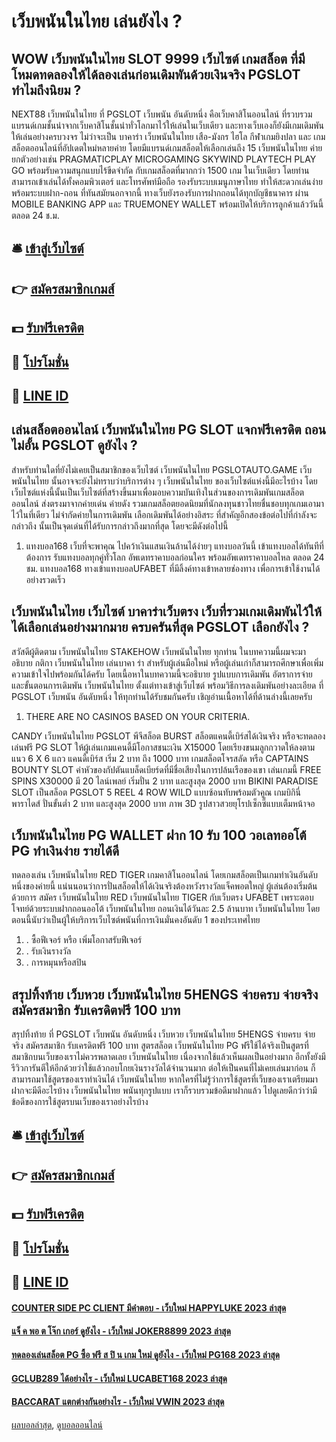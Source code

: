 # เว็บพนันในไทย เล่นยังไง ?
## WOW เว็บพนันในไทย SLOT 9999 เว็บไซต์ เกมสล็อต ที่มีโหมดทดลองให้ได้ลองเล่นก่อนเดิมพันด้วยเงินจริง PGSLOT ทำไมถึงนิยม ?
NEXT88 เว็บพนันในไทย ที่ PGSLOT เว็บพนัน อันดับหนึ่ง คือเว็บคาสิโนออนไลน์ ที่รวบรวมแบรนด์เกมชั้นนำจากเว็บคาสิโนชั้นนำทั่วโลกมาไว้ให้เล่นในเว็บเดียว และทางเว็บเองก็ยังมีเกมเดิมพันให้เล่นอย่างครบวงจร ไม่ว่าจะเป็น บาคาร่า เว็บพนันในไทย เสือ-มังกร ไฮโล กีฬาเกมยิงปลา และ เกมสล็อตออนไลน์ที่อัปเดตใหม่หลายค่าย โดยมีแบรนด์เกมสล็อตให้เลือกเล่นถึง 15 เว็บพนันในไทย ค่าย ยกตัวอย่างเช่น PRAGMATICPLAY MICROGAMING SKYWIND PLAYTECH PLAY GO
พร้อมรับความสนุกแบบไร้ขีดจำกัด กับเกมสล็อตที่มากกว่า 1500 เกม ในเว็บเดียว โดยท่านสามารถเข้าเล่นได้ทั้งคอมพิวเตอร์ และโทรศัพท์มือถือ รองรับระบบเมนูภาษาไทย ทำให้สะดวกเล่นง่าย  พร้อมระบบฝาก-ถอน ที่ทันสมัยนอกจากนี้ ทางเว็บยังรองรับการฝากถอนได้ทุกบัญชีธนาคาร ผ่าน MOBILE BANKING APP และ TRUEMONEY WALLET พร้อมเปิดให้บริการลูกค้าแล้ววันนี้ตลอด 24 ช.ม.

## 🛎 [เข้าสู่เว็บไซต์](https://bit.ly/3SdLNi2)
## 👉 [สมัครสมาชิกเกมส์](https://bit.ly/3SdLNi2)
## 💵 [รับฟรีเครดิต](https://bit.ly/3dyRKHj)
## 👑 [โปรโมชั่น](https://bit.ly/3dyRKHj)
## 📱 [LINE ID](https://bit.ly/3dyRKHj)

## เล่นสล็อตออนไลน์ เว็บพนันในไทย PG SLOT แจกฟรีเครดิต ถอนไม่อั้น PGSLOT ดูยังไง ?
สำหรับท่านใดที่ยังไม่เคยเป็นสมาชิกของเว็บไซต์ เว็บพนันในไทย PGSLOTAUTO.GAME เว็บพนันในไทย นั้นอาจจะยังไม่ทราบว่าบริการต่าง ๆ เว็บพนันในไทย ของเว็บไซต์แห่งนี้มีอะไรบ้าง โดยเว็บไซต์แห่งนี้นั้นเป็นเว็บไซต์ที่สร้างขึ้นมาเพื่อมอบความบันเทิงในส่วนของการเดิมพันเกมสล็อตออนไลน์ ส่งตรงมาจากค่ายเด่น ค่ายดัง รวมเกมสล็อตยอดนิยมที่นักลงทุนชาวไทยชื่นชอบทุกเกมเอามาไว้ในที่เดียว ไม่จำกัดค่ายในการเดิมพัน เลือกเดิมพันได้อย่างอิสระ ที่สำคัญอีกสองข้อต่อไปที่กำลังจะกล่าวถึง นั้นเป็นจุดเด่นที่ได้รับการกล่าวถึงมากที่สุด โดยจะมีดังต่อไปนี้
1. แทงบอล168 เว็บที่จะพาคุณ ไปคว้าเงินแสนเงินล้านได้ง่ายๆ แทงบอลวันนี้ เข้าแทงบอลได้ทันทีที่ต้องการ รับแทงบอลทุกคู่ทั่วโลก อัพเดทราคาบอลก่อนใคร พร้อมอัพเดทราคาบอลไหล ตลอด 24 ชม. แทงบอล168 ทางเข้าแทงบอลUFABET ที่มีลิ้งค์ทางเข้าหลายช่องทาง เพื่อการเข้าใช้งานได้อย่างรวดเร็ว

## เว็บพนันในไทย เว็บไซต์ บาคาร่าเว็บตรง เว็บที่รวมเกมเดิมพันไว้ให้ได้เลือกเล่นอย่างมากมาย ครบครันที่สุด PGSLOT เลือกยังไง ?
สวัสดีผู้ติดตาม เว็บพนันในไทย STAKEHOW เว็บพนันในไทย ทุกท่าน ในบทความนี้ผมจะมาอธิบาย กติกา เว็บพนันในไทย เล่นบาคา ร่า สำหรับผู้เล่นมือใหม่ หรือผู้เล่นเก่าก็สามารถศึกษาเพื่อเพิ่มความเข้าใจไปพร้อมกันได้ครับ โดยเนื้อหาในบทความนี้จะอธิบาย รูปแบบการเดิมพัน อัตราการจ่าย และขั้นตอนการเดิมพัน เว็บพนันในไทย ตั้งแต่ทางเข้าสู่เว็บไซต์ พร้อมวิธีการลงเดิมพันอย่างละเอียด ที่ PGSLOT เว็บพนัน อันดับหนึ่ง ให้ทุกท่านได้รับชมกันครับ เชิญอ่านเนื้อหาได้ที่ด้านล่างนี้เลยครับ
1. THERE ARE NO CASINOS BASED ON YOUR CRITERIA.

CANDY เว็บพนันในไทย PGSLOT พีจีสล็อต BURST
สล็อตแคนดี้เบิร์สได้เงินจริง หรือจะทดลองเล่นฟรี PG SLOT ให้ผู้เล่นเกมแคนดี้มีโอกาสชนะเงิน X15000 โดยเรียงขนมลูกกวาดให้ลงตามแนว 6 X 6 แถว แคนดี้เบิร์ส เริ่ม 2 บาท ถึง 1000 บาท
เกมสล็อตโจรสลัด
หรือ CAPTAINS BOUNTY SLOT ค่าหัวของกัปตันแบล็ดเบียร์ดที่มีชื่อเสียงในการปล้นเรือของเขา เล่นเกมนี้ FREE SPINS X30000 มี 20 ไลน์เพลย์ เริ่มปั่น 2 บาท และสูงสุด 2000 บาท
BIKINI PARADISE SLOT
เป็นสล็อต PGSLOT 5 REEL 4 ROW WILD แบบซ้อนทับพร้อมตัวคูณ เกมบิกินี่ พาราไดส์ ปั่นขั้นต่ำ 2 บาท และสูงสุด 2000 บาท ภาพ 3D รูปสาวสวยยุโรปเซ็กซี่แบบเต็มหน้าจอ

## เว็บพนันในไทย PG WALLET ฝาก 10 รับ 100 วอเลทออโต้ PG ทำเงินง่าย รายได้ดี
ทดลองเล่น เว็บพนันในไทย RED TIGER เกมคาสิโนออนไลน์ โดยเกมสล็อตเป็นเกมทำเงินอันดับหนึ่งของค่ายนี้ แน่นนอนว่าการปั่นสล็อตให้ได้เงินจริงต้องหวังรางวัลแจ็คพอตใหญ่ ผู้เล่นต้องเริ่มต้นด้วยการ สมัคร เว็บพนันในไทย RED เว็บพนันในไทย TIGER กับเว็บตรง UFABET เพราะตอบโจทย์ด้วยระบบฝากถอนออโต้ เว็บพนันในไทย ถอนเงินได้วันละ 2.5 ล้านบาท เว็บพนันในไทย โดยตอนนี้นับว่าเป็นผู้ให้บริการเว็บไซต์พนันที่การเงินมั่นคงอันดับ 1 ของประเทศไทย
1. . ซื้อฟีเจอร์ หรือ เพิ่มโอกาสรับฟีเจอร์
2. . รับเงินรางวัล
3. . การหมุนหรือสปิน

## สรุปทิ้งท้าย เว็บหวย เว็บพนันในไทย 5HENGS จ่ายครบ จ่ายจริง สมัครสมาชิก รับเครดิตฟรี 100 บาท
สรุปทิ้งท้าย ที่ PGSLOT เว็บพนัน อันดับหนึ่ง เว็บหวย เว็บพนันในไทย 5HENGS จ่ายครบ จ่ายจริง สมัครสมาชิก รับเครดิตฟรี 100 บาท สูตรสล็อต เว็บพนันในไทย PG ฟรีใช้ได้จริงเป็นสูตรที่สมาชิกบนเว็บของเราไม่ควรพลาดเลย เว็บพนันในไทย เนื่องจากใช้แล้วเห็นผลเป็นอย่างมาก อีกทั้งยังมีรีวิวการันตีให้อีกด้วยว่าใช้แล้วกอบโกยเงินรางวัลได้จำนวนมาก ต่อให้เป็นคนที่ไม่เคยเล่นมาก่อน ก็สามารถมาใช้สูตรของเราทำเงินได้ เว็บพนันในไทย หากใครที่ไม่รู้ว่าการใช้สูตรที่เว็บของเราเตรียมมาฝากจะมีดีอะไรบ้าง เว็บพนันในไทย พนันทุกรูปแบบ เราก็รวบรวมข้อดีมาฝากแล้ว ไปดูเลยดีกว่าว่ามีข้อดีของการใช้สูตรบนเว็บของเราอย่างไรบ้าง

## 🛎 [เข้าสู่เว็บไซต์](https://bit.ly/3SdLNi2)
## 👉 [สมัครสมาชิกเกมส์](https://bit.ly/3SdLNi2)
## 💵 [รับฟรีเครดิต](https://bit.ly/3dyRKHj)
## 👑 [โปรโมชั่น](https://bit.ly/3dyRKHj)
## 📱 [LINE ID](https://bit.ly/3dyRKHj)

#### [COUNTER SIDE PC CLIENT มีคำตอบ - เว็บใหม่ HAPPYLUKE 2023 ล่าสุด](https://atom.io/themes/counter%20side%20pc%20client%20มีคำตอบ%20-%20เว็บใหม่%20happyluke%202023%20ล่าสุด)
#### [แจ็ ค พอ ต โจ๊ก เกอร์ ดูยังไง - เว็บใหม่ JOKER8899 2023 ล่าสุด](https://atom.io/themes/แจ็%20ค%20พอ%20ต%20โจ๊ก%20เกอร์%20ดูยังไง%20-%20เว็บใหม่%20joker8899%202023%20ล่าสุด)
#### [ทดลองเล่นสล็อต PG ซื้อ ฟรี ส ปิ น เกม ใหม่ ดูยังไง - เว็บใหม่ PG168 2023 ล่าสุด](https://atom.io/themes/ทดลองเล่นสล็อต%20pg%20ซื้อ%20ฟรี%20ส%20ปิ%20น%20เกม%20ใหม่%20ดูยังไง%20-%20เว็บใหม่%20pg168%202023%20ล่าสุด)
#### [GCLUB289 ได้อย่างไร - เว็บใหม่ LUCABET168 2023 ล่าสุด](https://atom.io/themes/gclub289%20ได้อย่างไร%20-%20เว็บใหม่%20lucabet168%202023%20ล่าสุด)
#### [BACCARAT แตกต่างกันอย่างไร - เว็บใหม่ VWIN 2023 ล่าสุด](https://atom.io/themes/baccarat%20แตกต่างกันอย่างไร%20-%20เว็บใหม่%20vwin%202023%20ล่าสุด)

[ผลบอลล่าสุด](https://siamsport.tv "ผลบอลล่าสุด"), [ดูบอลออนไลน์](https://siamsport.tv/ดูบอลสด "ดูบอลออนไลน์")